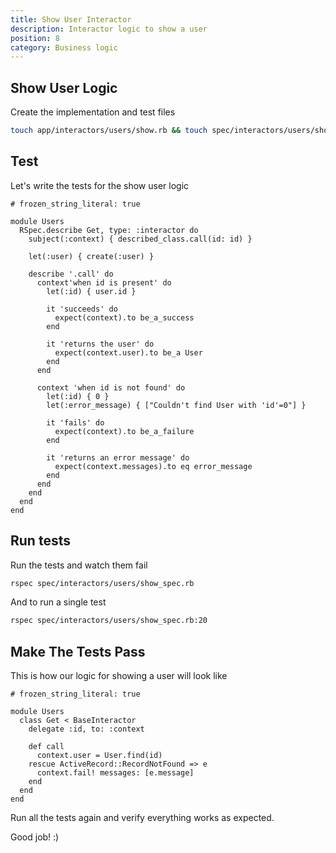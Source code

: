 ```yaml
---
title: Show User Interactor
description: Interactor logic to show a user
position: 8
category: Business logic
---
```


## Show User Logic

Create the implementation and test files

```bash
touch app/interactors/users/show.rb && touch spec/interactors/users/show_spec.rb
```

## Test

Let's write the tests for the show user logic

```ruby[spec/interactors/users/show_spec.rb]
# frozen_string_literal: true

module Users
  RSpec.describe Get, type: :interactor do
    subject(:context) { described_class.call(id: id) }

    let(:user) { create(:user) }

    describe '.call' do
      context'when id is present' do
        let(:id) { user.id }

        it 'succeeds' do
          expect(context).to be_a_success
        end

        it 'returns the user' do
          expect(context.user).to be_a User
        end
      end

      context 'when id is not found' do
        let(:id) { 0 }
        let(:error_message) { ["Couldn't find User with 'id'=0"] }

        it 'fails' do
          expect(context).to be_a_failure
        end

        it 'returns an error message' do
          expect(context.messages).to eq error_message
        end
      end
    end
  end
end
```

## Run tests

Run the tests and watch them fail

```bash
rspec spec/interactors/users/show_spec.rb
```

And to run a single test

```bash
rspec spec/interactors/users/show_spec.rb:20
```

## Make The Tests Pass

This is how our logic for showing a user will look like

```ruby[app/interactors/users/show.rb]
# frozen_string_literal: true

module Users
  class Get < BaseInteractor
    delegate :id, to: :context

    def call
      context.user = User.find(id)
    rescue ActiveRecord::RecordNotFound => e
      context.fail! messages: [e.message]
    end
  end
end
```

Run all the tests again and verify everything works as expected.

Good job! :)
